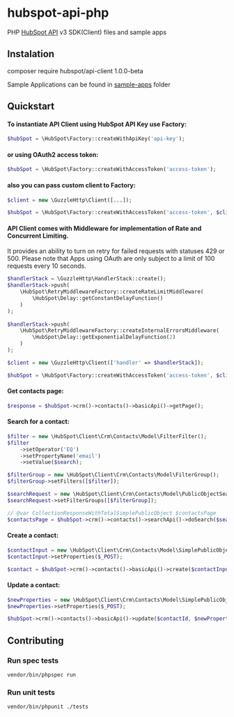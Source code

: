 # hubspot-api-php
PHP [HubSpot API](https://developers.hubspot.com/docs-beta/overview) v3  SDK(Client) files and sample apps

## Instalation

composer require hubspot/api-client 1.0.0-beta

Sample Applications can be found in [sample-apps](sample-apps/) folder

## Quickstart

#### To instantiate API Client using HubSpot API Key use Factory:

```php
$hubSpot = \HubSpot\Factory::createWithApiKey('api-key');
```

#### or using OAuth2 access token:

```php
$hubSpot = \HubSpot\Factory::createWithAccessToken('access-token');
```

#### also you can pass custom client to Factory:

```php
$client = new \GuzzleHttp\Client([...]);

$hubSpot = \HubSpot\Factory::createWithAccessToken('access-token', $client);
```

#### API Client comes with Middleware for implementation of Rate and Concurrent Limiting.
It provides an ability to turn on retry for failed requests with statuses 429 or 500. Please note that Apps using OAuth are only subject to a limit of 100 requests every 10 seconds.

```php
$handlerStack = \GuzzleHttp\HandlerStack::create();
$handlerStack->push(
    \HubSpot\RetryMiddlewareFactory::createRateLimitMiddleware(
        \HubSpot\Delay::getConstantDelayFunction()
    )
);
        
$handlerStack->push(
    \HubSpot\RetryMiddlewareFactory::createInternalErrorsMiddleware(
        \HubSpot\Delay::getExponentialDelayFunction(2)
    )
);

$client = new \GuzzleHttp\Client(['handler' => $handlerStack]);

$hubSpot = \HubSpot\Factory::createWithAccessToken('access-token', $client);
```

#### Get contacts page:

```php
$response = $hubSpot->crm()->contacts()->basicApi()->getPage();
```

#### Search for a contact:

```php
$filter = new \HubSpot\Client\Crm\Contacts\Model\FilterFilter();
$filter
    ->setOperator('EQ')
    ->setPropertyName('email')
    ->setValue($search);

$filterGroup = new \HubSpot\Client\Crm\Contacts\Model\FilterGroup();
$filterGroup->setFilters([$filter]);

$searchRequest = new \HubSpot\Client\Crm\Contacts\Model\PublicObjectSearchRequest();
$searchRequest->setFilterGroups([$filterGroup]);

// @var CollectionResponseWithTotalSimplePublicObject $contactsPage
$contactsPage = $hubSpot->crm()->contacts()->searchApi()->doSearch($searchRequest);
```

#### Create a contact:

```php
$contactInput = new \HubSpot\Client\Crm\Contacts\Model\SimplePublicObjectInput();
$contactInput->setProperties($_POST);

$contact = $hubSpot->crm()->contacts()->basicApi()->create($contactInput);
```

#### Update a contact:

```php
$newProperties = new \HubSpot\Client\Crm\Contacts\Model\SimplePublicObjectInput();
$newProperties->setProperties($_POST);

$hubSpot->crm()->contacts()->basicApi()->update($contactId, $newProperties);
```

## Contributing

### Run spec tests

```
vendor/bin/phpspec run
```

### Run unit tests

```
vendor/bin/phpunit ./tests
```
